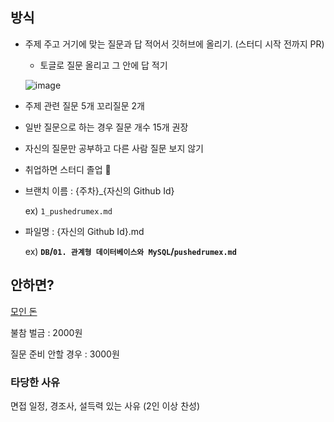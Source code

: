 
## 방식

- 주제 주고 거기에 맞는 질문과 답 적어서 깃허브에 올리기. (스터디 시작 전까지 PR)
    - 토글로 질문 올리고 그 안에 답 적기
    
    ![image](https://github.com/NavyCsStudy/interview-study/assets/70627982/af7eab47-e8dc-4096-bfb4-39ef99671baa)

    
- 주제 관련 질문 5개 꼬리질문 2개
- 일반 질문으로 하는 경우 질문 개수 15개 권장
- 자신의 질문만 공부하고 다른 사람 질문 보지 않기 
- 취업하면 스터디 졸업 🎉
- 브랜치 이름 : {주차}_{자신의 Github Id}
    
    ex) `1_pushedrumex.md` 
    
- 파일명 : {자신의 Github Id}.md
    
    ex) **`DB`/`01. 관계형 데이터베이스와 MySQL`/`pushedrumex.md`**
    

## 안하면?

[모인 돈](https://www.notion.so/04c7b62c96d341bcacc8823768af4f3a?pvs=21)

불참 벌금 : 2000원

질문 준비 안할 경우 : 3000원

### 타당한 사유

면접 일정, 경조사, 설득력 있는 사유 (2인 이상 찬성)
